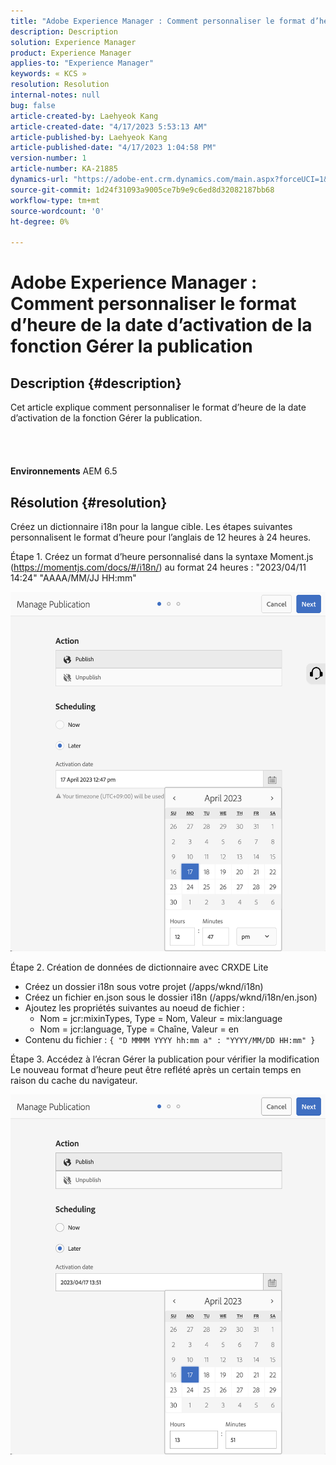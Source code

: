 ```yaml
---
title: "Adobe Experience Manager : Comment personnaliser le format d’heure de la date d’activation de la fonction Gérer la publication"
description: Description
solution: Experience Manager
product: Experience Manager
applies-to: "Experience Manager"
keywords: « KCS »
resolution: Resolution
internal-notes: null
bug: false
article-created-by: Laehyeok Kang
article-created-date: "4/17/2023 5:53:13 AM"
article-published-by: Laehyeok Kang
article-published-date: "4/17/2023 1:04:58 PM"
version-number: 1
article-number: KA-21885
dynamics-url: "https://adobe-ent.crm.dynamics.com/main.aspx?forceUCI=1&pagetype=entityrecord&etn=knowledgearticle&id=4d43f31c-e4dc-ed11-a7c7-6045bd006149"
source-git-commit: 1d24f31093a9005ce7b9e9c6ed8d32082187bb68
workflow-type: tm+mt
source-wordcount: '0'
ht-degree: 0%

---
```


# Adobe Experience Manager : Comment personnaliser le format d’heure de la date d’activation de la fonction Gérer la publication

## Description {#description}

Cet article explique comment personnaliser le format d’heure de la date d’activation de la fonction Gérer la publication.<br><br> <br><br><br>
<b>Environnements</b>
AEM 6.5


## Résolution {#resolution}


Créez un dictionnaire i18n pour la langue cible. Les étapes suivantes personnalisent le format d’heure pour l’anglais de 12 heures à 24 heures.

Étape 1. Créez un format d’heure personnalisé dans la syntaxe Moment.js (https://momentjs.com/docs/#/i18n/) au format 24 heures : &quot;2023/04/11 14:24&quot; &quot;AAAA/MM/JJ HH:mm&quot;

![](assets/2268ea95-e6dc-ed11-a7c7-6045bd006ce9.png)

Étape 2. Création de données de dictionnaire avec CRXDE Lite

- Créez un dossier i18n sous votre projet (/apps/wknd/i18n)
- Créez un fichier en.json sous le dossier i18n (/apps/wknd/i18n/en.json)
- Ajoutez les propriétés suivantes au noeud de fichier :
   - Nom = jcr:mixinTypes, Type = Nom, Valeur = mix:language
   - Nom = jcr:language, Type = Chaîne, Valeur = en
- Contenu du fichier : `{ "D MMMM YYYY hh:mm a" : "YYYY/MM/DD HH:mm" }`


Étape 3. Accédez à l’écran Gérer la publication pour vérifier la modification Le nouveau format d’heure peut être reflété après un certain temps en raison du cache du navigateur.

![](assets/87f593ae-e6dc-ed11-a7c7-6045bd006ce9.png)
